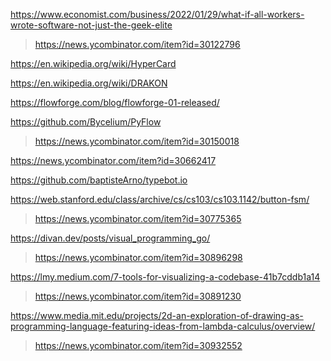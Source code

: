 https://www.economist.com/business/2022/01/29/what-if-all-workers-wrote-software-not-just-the-geek-elite
> https://news.ycombinator.com/item?id=30122796

https://en.wikipedia.org/wiki/HyperCard

https://en.wikipedia.org/wiki/DRAKON

https://flowforge.com/blog/flowforge-01-released/

https://github.com/Bycelium/PyFlow
> https://news.ycombinator.com/item?id=30150018

https://news.ycombinator.com/item?id=30662417

https://github.com/baptisteArno/typebot.io

https://web.stanford.edu/class/archive/cs/cs103/cs103.1142/button-fsm/
> https://news.ycombinator.com/item?id=30775365

https://divan.dev/posts/visual_programming_go/
> https://news.ycombinator.com/item?id=30896298

https://lmy.medium.com/7-tools-for-visualizing-a-codebase-41b7cddb1a14
> https://news.ycombinator.com/item?id=30891230

https://www.media.mit.edu/projects/2d-an-exploration-of-drawing-as-programming-language-featuring-ideas-from-lambda-calculus/overview/
> https://news.ycombinator.com/item?id=30932552


